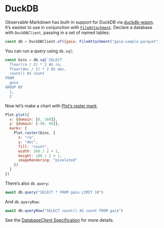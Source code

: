 # DuckDB

Observable Markdown has built-in support for DuckDB via [duckdb-wasm](https://github.com/duckdb/duckdb-wasm). It’s easiest to use in conjunction with [`FileAttachment`](./files). Declare a database with `DuckDBClient`, passing in a set of named tables:

```js echo
const db = DuckDBClient.of({gaia: FileAttachment("gaia-sample.parquet")});
```

You can run a query using `db.sql`:

```js echo
const bins = db.sql`SELECT
  floor(ra / 2) * 2 AS ra,
  floor(dec / 2) * 2 AS dec,
  count() AS count
FROM
  gaia
GROUP BY
  1,
  2`
```

Now let’s make a chart with [Plot’s raster mark](https://observablehq.com/plot/marks/raster).

```js echo
Plot.plot({
  x: {domain: [0, 360]},
  y: {domain: [-90, 90]},
  marks: [
    Plot.raster(bins, {
      x: "ra",
      y: "dec",
      fill: "count",
      width: 360 / 2 + 1,
      height: 180 / 2 + 1,
      imageRendering: "pixelated"
    })
  ]
})
```

There’s also `db.query`:

```js echo
await db.query("SELECT * FROM gaia LIMIT 10")
```

And `db.queryRow`:

```js echo
await db.queryRow("SELECT count() AS count FROM gaia")
```

See the [DatabaseClient Specification](https://observablehq.com/@observablehq/database-client-specification) for more details.
